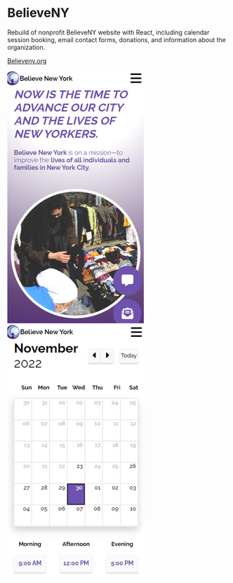 # BelieveNY

Rebuild of nonprofit BelieveNY website with React, including calendar session booking, email contact forms, donations, and information about the organization. 

[Believeny.org](https://www.believeny.org/)
<br>

![Preview image](/images/previewSite.png)
![Preview image](/images/previewSite2.png)

